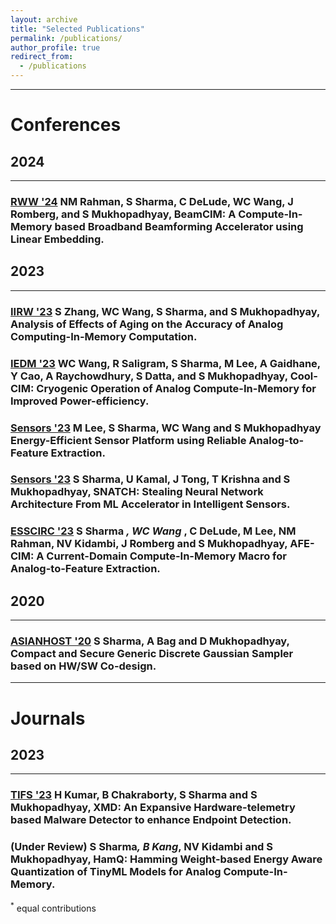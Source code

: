 ```yaml
---
layout: archive
title: "Selected Publications"
permalink: /publications/
author_profile: true
redirect_from:
  - /publications
---
```


---



# Conferences


<meta name="viewport" content="width=device-width, initial-scale=1">
<link rel="stylesheet" href="https://cdnjs.cloudflare.com/ajax/libs/font-awesome/4.7.0/css/font-awesome.min.css">


## 2024

____


### [RWW '24](https://www.radiowirelessweek.org) NM Rahman, S Sharma, C DeLude, WC Wang, J Romberg, and S Mukhopadhyay, BeamCIM: A Compute-In-Memory based Broadband Beamforming Accelerator using Linear Embedding.

## 2023

____


### [IIRW '23](https://www.iirw.org) S Zhang, WC Wang, S Sharma, and S Mukhopadhyay, Analysis of Effects of Aging on the Accuracy of Analog Computing-In-Memory Computation.

### [IEDM '23](https://www.ieee-iedm.org) WC Wang, R Saligram, S Sharma, M Lee, A Gaidhane, Y Cao, A Raychowdhury, S Datta, and S Mukhopadhyay, Cool-CIM: Cryogenic Operation of Analog Compute-In-Memory for Improved Power-efficiency.

### [Sensors '23](https://2023.ieee-sensorsconference.org/) M Lee, S Sharma, WC Wang and S Mukhopadhyay Energy-Efficient Sensor Platform using Reliable Analog-to-Feature Extraction.

### [Sensors '23](https://2023.ieee-sensorsconference.org/) S Sharma, U Kamal, J Tong, T Krishna and S Mukhopadhyay, SNATCH: Stealing Neural Network Architecture From ML Accelerator in Intelligent Sensors.

### [ESSCIRC '23](https://www.esscirc-essderc2023.org/) S Sharma<sup>*</sup> , WC Wang<sup>*</sup> , C DeLude, M Lee, NM Rahman, NV Kidambi, J Romberg and S Mukhopadhyay, AFE-CIM: A Current-Domain Compute-In-Memory Macro for Analog-to-Feature Extraction.

## 2020

____

### [ASIANHOST '20](http://asianhost.org/2020/) S Sharma, A Bag and D Mukhopadhyay, Compact and Secure Generic Discrete Gaussian Sampler based on HW/SW Co-design.

<a href="https://ieeexplore.ieee.org/abstract/document/9358267" target="_blank"><i class="fa fa-file-pdf-o" style="font-size:35px;color:CornflowerBlue"></i></a>
<a href="https://www.sudarshan-sh.com/files/Compact and Secure Generic Discrete Gaussian Sampler based on HW_SW Co-design.pdf" target="_blank"><i class="fa fa-file-powerpoint-o" aria-hidden="true" style="font-size:35px;color:CornflowerBlue"></i></a>

____


# Journals

## 2023

____


### [TIFS '23](https://ieeexplore.ieee.org/xpl/RecentIssue.jsp?punumber=10206) H Kumar, B Chakraborty, S Sharma and S Mukhopadhyay, XMD: An Expansive Hardware-telemetry based Malware Detector to enhance Endpoint Detection.
<a href="https://arxiv.org/abs/2206.12447" target="_blank"><i class="fa fa-file-pdf-o" style="font-size:35px;color:CornflowerBlue"></i></a>

### (Under Review) S Sharma<sup>*</sup>, B Kang<sup>*</sup>,  NV Kidambi and S Mukhopadhyay, HamQ: Hamming Weight-based Energy Aware Quantization of TinyML Models for Analog Compute-In-Memory. 



<sup>*</sup> equal contributions